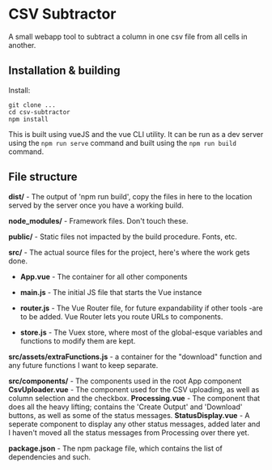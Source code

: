 # CSV Subtractor
A small webapp tool to subtract a column in one csv file from all cells  in another. 

## Installation & building
Install:
```
git clone ...
cd csv-subtractor
npm install
```

This is built using vueJS and the vue CLI utility. It can be run as a dev server using the `npm run serve` command and built using the `npm run build` command.

## File structure
**dist/** - The output of 'npm run build', copy the files in here to the location served by the server once you have a working build.

**node_modules/** - Framework files. Don't touch these. 

**public/** - Static files not impacted by the build procedure. Fonts, etc.

**src/** - The actual source files for the project, here's where the work gets done.

- **App.vue** - The container for all other components

- **main.js** - The initial JS file that starts the Vue instance

- **router.js** - The Vue Router file, for future expandability if other tools -are to be added. Vue Router lets you route URLs to components.

- **store.js** - The Vuex store, where most of the global-esque variables and functions to modify them are kept.

**src/assets/extraFunctions.js** - a container for the "download" function and any future functions I want to keep separate.

**src/components/** - The components used in the root App component
    **CsvUploader.vue** - The component used for the CSV uploading, as well as column selection and the checkbox.
    **Processing.vue** - The component that does all the heavy lifting; contains the 'Create Output' and 'Download' buttons, as well as some of the status messages.
    **StatusDisplay.vue** - A seperate component to display any other status messages, added later and I haven't moved all the status messages from Processing over there yet.
    
**package.json** - The npm package file, which contains the list of dependencies and such.
